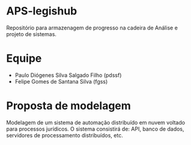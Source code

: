 # APS-legishub
Repositório para armazenagem de progresso na cadeira de Análise e projeto de sistemas. 

# Equipe 

- Paulo Diógenes Silva Salgado Filho (pdssf) 
- Felipe Gomes de Santana Silva (fgss) 

# Proposta de modelagem

Modelagem de um sistema de automação distribuído em nuvem voltado para processos
jurídicos. O sistema consistirá de: API, banco de dados, servidores de processamento
distribuídos, etc.
